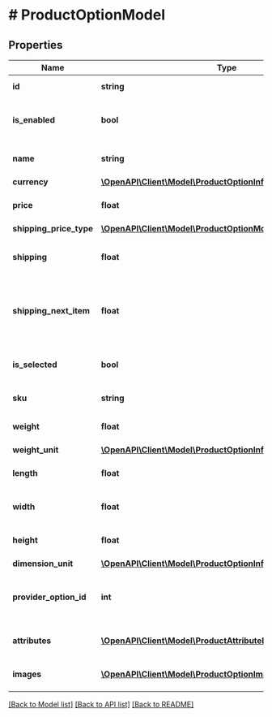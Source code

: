 # # ProductOptionModel

## Properties

Name | Type | Description | Notes
------------ | ------------- | ------------- | -------------
**id** | **string** | Product option ID. | [optional] [readonly]
**is_enabled** | **bool** | Indicates if product option is enabled. | [optional] [readonly]
**name** | **string** | Product option name. | [optional] [readonly]
**currency** | [**\OpenAPI\Client\Model\ProductOptionInfoModelCurrency**](ProductOptionInfoModelCurrency.md) |  | [optional]
**price** | **float** | Product option price. | [optional] [readonly]
**shipping_price_type** | [**\OpenAPI\Client\Model\ProductOptionModelShippingPriceType**](ProductOptionModelShippingPriceType.md) |  | [optional]
**shipping** | **float** | Product option shipping price. | [optional] [readonly]
**shipping_next_item** | **float** | Shipping price modifier for next items (quantity &gt; 1). | [optional] [readonly]
**is_selected** | **bool** | Indicates if option is selected as default. | [optional] [readonly]
**sku** | **string** | Product option SKU. | [optional] [readonly]
**weight** | **float** | Product option wight. | [optional] [readonly]
**weight_unit** | [**\OpenAPI\Client\Model\ProductOptionInfoModelWeightUnit**](ProductOptionInfoModelWeightUnit.md) |  | [optional]
**length** | **float** | Product option length. | [optional] [readonly]
**width** | **float** | Product option width. | [optional] [readonly]
**height** | **float** | Product option height. | [optional] [readonly]
**dimension_unit** | [**\OpenAPI\Client\Model\ProductOptionInfoModelDimensionUnit**](ProductOptionInfoModelDimensionUnit.md) |  | [optional]
**provider_option_id** | **int** | Product option ID from product provider. | [optional] [readonly]
**attributes** | [**\OpenAPI\Client\Model\ProductAttributeModel[]**](ProductAttributeModel.md) | Product option attributes. | [optional] [readonly]
**images** | [**\OpenAPI\Client\Model\ProductOptionImageModel[]**](ProductOptionImageModel.md) | Product option images. | [optional] [readonly]

[[Back to Model list]](../../README.md#models) [[Back to API list]](../../README.md#endpoints) [[Back to README]](../../README.md)
